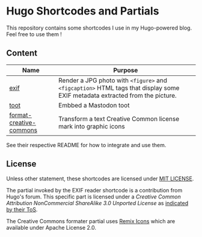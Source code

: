 # Hugo Shortcodes and Partials

This repository contains some shortcodes I use in my Hugo-powered blog. Feel free to use them !

## Content

| Name | Purpose |
| ---- | ------- |
| [exif](exif/) | Render a JPG photo with `<figure>` and `<figcaption>` HTML tags that display some EXIF metadata extracted from the picture. |
| [toot](toot/) | Embbed a Mastodon toot |
| [format-creative-commons](format-creative-commons/) | Transform a text Creative Common license mark into graphic icons |

See their respective README for how to integrate and use them.

## License

Unless other statement, these shortcodes are licensed under [MIT LICENSE](LICENSE).

The partial invoked by the EXIF reader shortcode is a contribution from Hugo's forum. This specific part is licensed under a *Creative Common Attribution NonCommercial ShareAlike 3.0 Unported License* as [indicated by their ToS](https://discourse.gohugo.io/tos#3).

The Creative Commons formater partial uses [Remix Icons](https://github.com/Remix-Design/remixicon) which are available under Apache License 2.0.